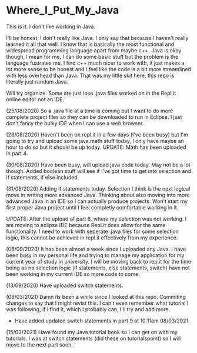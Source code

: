 # Where_I_Put_My_Java
This is it. I don't like working in Java. 

I'll be honest, I don't really like Java. I only say that because I haven't really learned it all that well. I know that is basically the most functional and widespread programming language apart from maybe c++. Java is okay though, I mean for me, I can do some basic stuff but the problem is the language fustrates me. I find c++ much nicer to work with, it just makes a lot more sense to be honest and I feel like the code is a bit more streamlined with less overhead than Java. That was my little skit here, this repo is literally just random Java. 

Will try organize. Some are just lose .java files worked on in the Repl.it online editor not an IDE.

(25/08/2020) So a .java file at a time is coming but I want to do more complete project files so they can be downloaded to run in Eclipse. I just don't fancy the bulky IDE when I can use a web browser.

(28/08/2020) Haven't been on repl.it in a few days (I've been busy) but I'm going to try and upload some java.math stuff today, I only have maybe an hour to do so but it should be up today. UPDATE: Math has been uploaded in part 4.

(30/08/2020) Have been busy, will upload java code today. May not be a lot though. Added boolean stuff will see if I've got time to get into selection and if statements, if else included.

(31/08/2020) Adding If statements today. Selection I think is the next logical move in writing more advanced Java. Thinking about also moving into more advanced Java in an IDE so I can actually produce projects. Won't start my first proper Java project until I feel completly comfortable working in it.

UPDATE: After the upload of part 6, where my selection was not working. I am moving to eclipse IDE because Repl.it does allow for the same functionality. I need to work with seperate .java files for some selection logic, this cannot be achieved in repl.it effectively from my experience. 

(06/09/2020) It has been almost a week since I uploaded any Java. I have been busy in my personal life and trying to manage my application for my current year of study in university. I will be moving back to rep.it for the time being as no selection logic (if statements, else statements, switch) have not been working in my current IDE so more code to come.

(13/09/2020) Have uploaded switch statements.

(08/03/2021) Damn its been a while since I looked at this repo. Commiting changes to say that I might revist this. I can't even remember what tutorial I was following, if I find it, which I probably can, I'll try and add more. 
- Have added updated switch statements in part 9 at 10:11am 08/03/2021.

(15/03/2021) Have found my Java tutorial book so I can get on with my tutorials. I was at switch statements (did these on tutorialspoint) so I will move to the next part soon.


